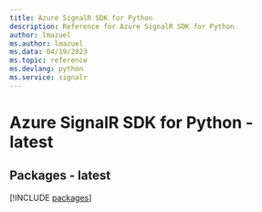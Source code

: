 ```yaml
---
title: Azure SignalR SDK for Python
description: Reference for Azure SignalR SDK for Python
author: lmazuel
ms.author: lmazuel
ms.data: 04/19/2023
ms.topic: reference
ms.devlang: python
ms.service: signalr
---
```

# Azure SignalR SDK for Python - latest
## Packages - latest
[!INCLUDE [packages](signalr-index.md)]
